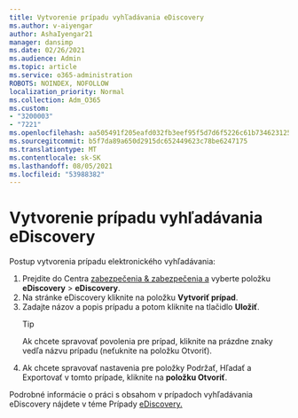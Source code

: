 ```yaml
---
title: Vytvorenie prípadu vyhľadávania eDiscovery
ms.author: v-aiyengar
author: AshaIyengar21
manager: dansimp
ms.date: 02/26/2021
ms.audience: Admin
ms.topic: article
ms.service: o365-administration
ROBOTS: NOINDEX, NOFOLLOW
localization_priority: Normal
ms.collection: Adm_O365
ms.custom:
- "3200003"
- "7221"
ms.openlocfilehash: aa505491f205eafd032fb3eef95f5d7d6f5226c61b73462312573789745258fc
ms.sourcegitcommit: b5f7da89a650d2915dc652449623c78be6247175
ms.translationtype: MT
ms.contentlocale: sk-SK
ms.lasthandoff: 08/05/2021
ms.locfileid: "53988382"
---
```

# <a name="create-an-ediscovery-case"></a>Vytvorenie prípadu vyhľadávania eDiscovery

Postup vytvorenia prípadu elektronického vyhľadávania:

1. Prejdite do Centra [zabezpečenia & zabezpečenia a](https://go.microsoft.com/fwlink/p/?linkid=2077143) vyberte položku **eDiscovery**  >  **eDiscovery**.
1. Na stránke eDiscovery kliknite na položku **Vytvoriť prípad**.
1. Zadajte názov a popis prípadu a potom kliknite na tlačidlo **Uložiť**.
    > [!TIP]
    >Ak chcete spravovať povolenia pre prípad, kliknite na prázdne znaky vedľa názvu prípadu (neťuknite na položku Otvoriť).
1. Ak chcete spravovať nastavenia pre položky Podržať, Hľadať a Exportovať v tomto prípade, kliknite na **položku Otvoriť**.

Podrobné informácie o práci s obsahom v prípadoch vyhľadávania eDiscovery nájdete v téme Prípady [eDiscovery.](https://go.microsoft.com/fwlink/?linkid=2101589)
